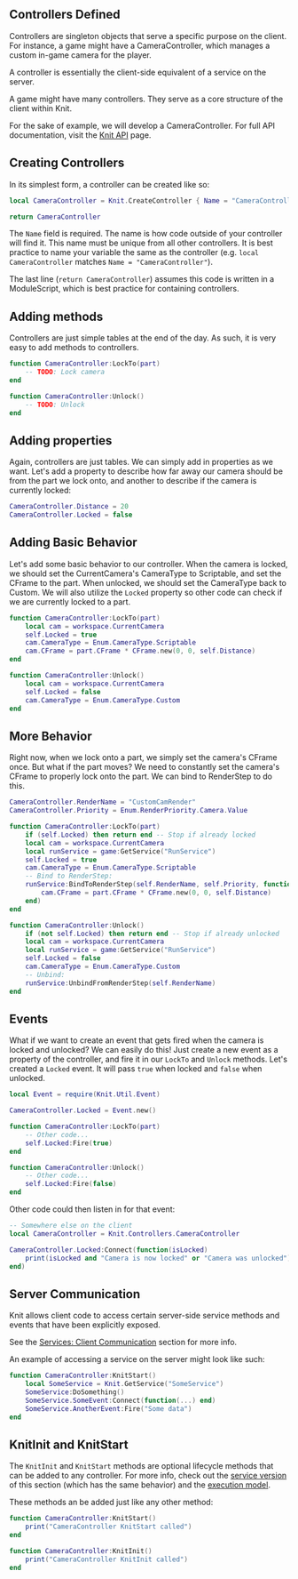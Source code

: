 ## Controllers Defined

Controllers are singleton objects that serve a specific purpose on the client. For instance, a game might have a CameraController, which manages a custom in-game camera for the player.

A controller is essentially the client-side equivalent of a service on the server.

A game might have many controllers. They serve as a core structure of the client within Knit.

For the sake of example, we will develop a CameraController. For full API documentation, visit the [Knit API](knitapi.md#controller) page.

## Creating Controllers

In its simplest form, a controller can be created like so:

```lua
local CameraController = Knit.CreateController { Name = "CameraController" }

return CameraController
```

The `Name` field is required. The name is how code outside of your controller will find it. This name must be unique from all other controllers. It is best practice to name your variable the same as the controller (e.g. `local CameraController` matches `Name = "CameraController"`).

The last line (`return CameraController`) assumes this code is written in a ModuleScript, which is best practice for containing controllers.

## Adding methods

Controllers are just simple tables at the end of the day. As such, it is very easy to add methods to controllers.

```lua
function CameraController:LockTo(part)
	-- TODO: Lock camera
end

function CameraController:Unlock()
	-- TODO: Unlock
end
```

## Adding properties

Again, controllers are just tables. We can simply add in properties as we want. Let's add a property to describe how far away our camera should be from the part we lock onto, and another to describe if the camera is currently locked:

```lua
CameraController.Distance = 20
CameraController.Locked = false
```

## Adding Basic Behavior

Let's add some basic behavior to our controller. When the camera is locked, we should set the CurrentCamera's CameraType to Scriptable, and set the CFrame to the part. When unlocked, we should set the CameraType back to Custom. We will also utilize the `Locked` property so other code can check if we are currently locked to a part.

```lua
function CameraController:LockTo(part)
	local cam = workspace.CurrentCamera
	self.Locked = true
	cam.CameraType = Enum.CameraType.Scriptable
	cam.CFrame = part.CFrame * CFrame.new(0, 0, self.Distance)
end

function CameraController:Unlock()
	local cam = workspace.CurrentCamera
	self.Locked = false
	cam.CameraType = Enum.CameraType.Custom
end
```

## More Behavior

Right now, when we lock onto a part, we simply set the camera's CFrame once. But what if the part moves? We need to constantly set the camera's CFrame to properly lock onto the part. We can bind to RenderStep to do this.

```lua
CameraController.RenderName = "CustomCamRender"
CameraController.Priority = Enum.RenderPriority.Camera.Value

function CameraController:LockTo(part)
	if (self.Locked) then return end -- Stop if already locked
	local cam = workspace.CurrentCamera
	local runService = game:GetService("RunService")
	self.Locked = true
	cam.CameraType = Enum.CameraType.Scriptable
	-- Bind to RenderStep:
	runService:BindToRenderStep(self.RenderName, self.Priority, function()
		cam.CFrame = part.CFrame * CFrame.new(0, 0, self.Distance)
	end)
end

function CameraController:Unlock()
	if (not self.Locked) then return end -- Stop if already unlocked
	local cam = workspace.CurrentCamera
	local runService = game:GetService("RunService")
	self.Locked = false
	cam.CameraType = Enum.CameraType.Custom
	-- Unbind:
	runService:UnbindFromRenderStep(self.RenderName)
end
```

## Events

What if we want to create an event that gets fired when the camera is locked and unlocked? We can easily do this! Just create a new event as a property of the controller, and fire it in our `LockTo` and `Unlock` methods. Let's created a `Locked` event. It will pass `true` when locked and `false` when unlocked.

```lua
local Event = require(Knit.Util.Event)

CameraController.Locked = Event.new()

function CameraController:LockTo(part)
	-- Other code...
	self.Locked:Fire(true)
end

function CameraController:Unlock()
	-- Other code...
	self.Locked:Fire(false)
end
```

Other code could then listen in for that event:

```lua
-- Somewhere else on the client
local CameraController = Knit.Controllers.CameraController

CameraController.Locked:Connect(function(isLocked)
	print(isLocked and "Camera is now locked" or "Camera was unlocked")
end)
```

## Server Communication

Knit allows client code to access certain server-side service methods and events that have been explicitly exposed.

See the [Services: Client Communication](services.md#client-communication) section for more info.

An example of accessing a service on the server might look like such:

```lua
function CameraController:KnitStart()
	local SomeService = Knit.GetService("SomeService")
	SomeService:DoSomething()
	SomeService.SomeEvent:Connect(function(...) end)
	SomeService.AnotherEvent:Fire("Some data")
end
```

## KnitInit and KnitStart

The `KnitInit` and `KnitStart` methods are optional lifecycle methods that can be added to any controller. For more info, check out the [service version](service.md#knitinit-and-knitstart) of this section (which has the same behavior) and the [execution model](executionmodel.md).

These methods an be added just like any other method:

```lua
function CameraController:KnitStart()
	print("CameraController KnitStart called")
end

function CameraController:KnitInit()
	print("CameraController KnitInit called")
end
```